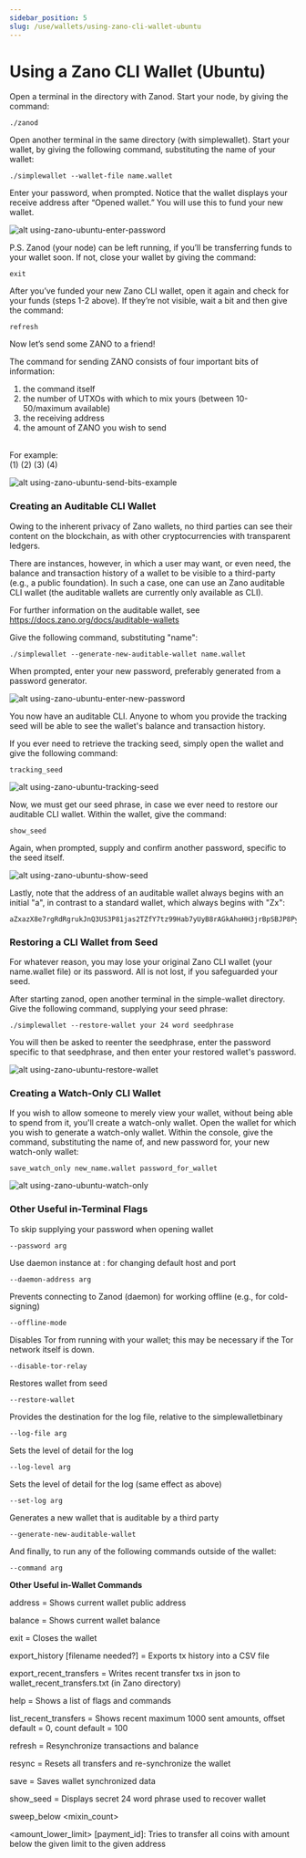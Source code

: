 ```yaml
---
sidebar_position: 5
slug: /use/wallets/using-zano-cli-wallet-ubuntu
---
```


# Using a Zano CLI Wallet (Ubuntu)

Open a terminal in the directory with Zanod. Start your node, by giving the command:

```
./zanod
```

Open another terminal in the same directory (with simplewallet). Start your wallet, by giving the following command, substituting the name of your wallet:

```
./simplewallet --wallet-file name.wallet
```

Enter your password, when prompted. Notice that the wallet displays your receive address after “Opened wallet.” You will use this to fund your new wallet.

![alt using-zano-ubuntu-enter-password](/img/use/using-zano-cli-wallet-ubuntu/using-zano-ubuntu-enter-password.png "using-zano-ubuntu-enter-password")

P.S. Zanod (your node) can be left running, if you’ll be transferring funds to your wallet soon. If not, close your wallet by giving the command:

```
exit
```

After you’ve funded your new Zano CLI wallet, open it again and check for your funds (steps 1-2 above). If they’re not visible, wait a bit and then give the command:

```
refresh
```

Now let’s send some ZANO to a friend!

The command for sending ZANO consists of four important bits of information:

1. the command itself
2. the number of UTXOs with which to mix yours (between 10-50/maximum available)
3. the receiving address
4. the amount of ZANO you wish to send

<br/>
For example:<br/>
(1) (2) (3) (4)

![alt using-zano-ubuntu-send-bits-example](/img/use/using-zano-cli-wallet-ubuntu/using-zano-ubuntu-send-bits-example.png "using-zano-ubuntu-send-bits-example")

### Creating an Auditable CLI Wallet

Owing to the inherent privacy of Zano wallets, no third parties can see their content on the blockchain, as with other cryptocurrencies with transparent ledgers.

There are instances, however, in which a user may want, or even need, the balance and transaction history of a wallet to be visible to a third-party (e.g., a public foundation). In such a case, one can use an Zano auditable CLI wallet (the auditable wallets are currently only available as CLI).

For further information on the auditable wallet, see https://docs.zano.org/docs/auditable-wallets

Give the following command, substituting "name":

```
./simplewallet --generate-new-auditable-wallet name.wallet
```

When prompted, enter your new password, preferably generated from a password generator.

![alt using-zano-ubuntu-enter-new-password](/img/use/using-zano-cli-wallet-ubuntu/using-zano-ubuntu-enter-new-password.png "using-zano-ubuntu-enter-new-password")

You now have an auditable CLI. Anyone to whom you provide the tracking seed will be able to see the wallet's balance and transaction history.

If you ever need to retrieve the tracking seed, simply open the wallet and give the following command:

```
tracking_seed
```

![alt using-zano-ubuntu-tracking-seed](/img/use/using-zano-cli-wallet-ubuntu/using-zano-ubuntu-tracking-seed.png "using-zano-ubuntu-tracking-seed")

Now, we must get our seed phrase, in case we ever need to restore our auditable CLI wallet. Within the wallet, give the command:

```
show_seed
```

Again, when prompted, supply and confirm another password, specific to the seed itself.

![alt using-zano-ubuntu-show-seed](/img/use/using-zano-cli-wallet-ubuntu/using-zano-ubuntu-show-seed.png "using-zano-ubuntu-show-seed")

Lastly, note that the address of an auditable wallet always begins with an initial "a", in contrast to a standard wallet, which always begins with "Zx":

```
aZxazX8e7rgRdRgrukJnQ3US3P81jas2TZfY7tz99Hab7yUyB8rAGkAhoHH3jrBpSBJP8PyrU3YsHb7HRtmXk4CjeYvjCHVPU3g
```

### Restoring a CLI Wallet from Seed

For whatever reason, you may lose your original Zano CLI wallet (your name.wallet file) or its password. All is not lost, if you safeguarded your seed.

After starting zanod, open another terminal in the simple-wallet directory. Give the following command, supplying your seed phrase:

```
./simplewallet --restore-wallet your 24 word seedphrase
```

You will then be asked to reenter the seedphrase, enter the password specific to that seedphrase, and then enter your restored wallet's password.

![alt using-zano-ubuntu-restore-wallet](/img/use/using-zano-cli-wallet-ubuntu/using-zano-ubuntu-restore-wallet.png "using-zano-ubuntu-restore-wallet")

### Creating a Watch-Only CLI Wallet

If you wish to allow someone to merely view your wallet, without being able to spend from it, you'll create a watch-only wallet. Open the wallet for which you wish to generate a watch-only wallet. Within the console, give the command, substituting the name of, and new password for, your new watch-only wallet:

```
save_watch_only new_name.wallet password_for_wallet
```

![alt using-zano-ubuntu-watch-only](/img/use/using-zano-cli-wallet-ubuntu/using-zano-ubuntu-watch-only.png "using-zano-ubuntu-watch-only")

### Other Useful in-Terminal Flags

To skip supplying your password when opening wallet

```
--password arg
```

Use daemon instance at : for changing default host and port

```
--daemon-address arg
```

Prevents connecting to Zanod (daemon) for working offline (e.g., for cold-signing)

```
--offline-mode
```

Disables Tor from running with your wallet; this may be necessary if the Tor network itself is down.

```
--disable-tor-relay
```

Restores wallet from seed

```
--restore-wallet
```

Provides the destination for the log file, relative to the simplewalletbinary

```
--log-file arg
```

Sets the level of detail for the log

```
--log-level arg
```

Sets the level of detail for the log (same effect as above)

```
--set-log arg
```

Generates a new wallet that is auditable by a third party

```
--generate-new-auditable-wallet
```

And finally, to run any of the following commands outside of the wallet:

```
--command arg
```

**Other Useful in-Wallet Commands**

address = Shows current wallet public address

balance = Shows current wallet balance

exit = Closes the wallet

export_history [filename needed?] = Exports tx history into a CSV file

export_recent_transfers = Writes recent transfer txs in json to wallet_recent_transfers.txt (in Zano directory)

help = Shows a list of flags and commands

list_recent_transfers = Shows recent maximum 1000 sent amounts, offset default = 0, count default = 100

refresh = Resynchronize transactions and balance

resync = Resets all transfers and re-synchronize the wallet

save = Saves wallet synchronized data

show_seed = Displays secret 24 word phrase used to recover wallet

sweep_below <mixin_count>

<amount_lower_limit> [payment_id]: Tries to transfer all coins with amount below the given limit to the given address
